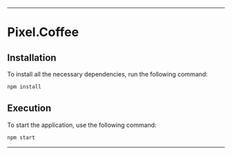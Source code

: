 
---

# Pixel.Coffee

## Installation

To install all the necessary dependencies, run the following command:

```bash
npm install
```

## Execution

To start the application, use the following command:

```bash
npm start
```

---
